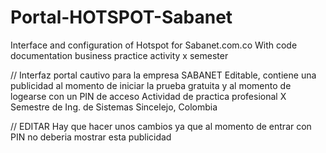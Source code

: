 # Portal-HOTSPOT-Sabanet
Interface and configuration of Hotspot for Sabanet.com.co
With code documentation
business practice activity x semester

// Interfaz portal cautivo para la empresa SABANET 
Editable, contiene una publicidad al momento de iniciar la prueba gratuita y al momento de logearse con un PIN de acceso 
Actividad de practica profesional X Semestre de Ing. de Sistemas Sincelejo, Colombia

// EDITAR 
Hay que hacer unos cambios ya que al momento de entrar con PIN no deberia mostrar esta publicidad
